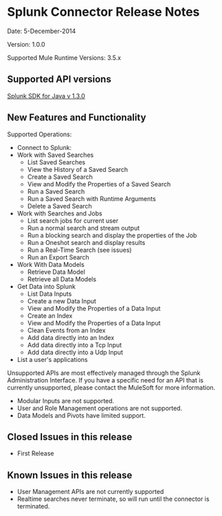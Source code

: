 Splunk Connector Release Notes
=====================================

Date: 5-December-2014

Version: 1.0.0

Supported Mule Runtime Versions: 3.5.x

Supported API versions
----------------------
[Splunk SDK for Java v 1.3.0](http://dev.splunk.com/view/java-sdk/SP-CAAAECN)


New Features and Functionality
------------------------------
Supported Operations:

* Connect to Splunk:
* Work with Saved Searches
  * List Saved Searches
  * View the History of a Saved Search
  * Create a Saved Search
  * View and Modify the Properties of a Saved Search
  * Run a Saved Search
  * Run a Saved Search with Runtime Arguments
  * Delete a Saved Search
* Work with Searches and Jobs
  * List search jobs for current user
  * Run a normal search and stream output
  * Run a blocking search and display the properties of the Job
  * Run a Oneshot search and display results
  * Run a Real-Time Search (see issues)
  * Run an Export Search
* Work With Data Models
  * Retrieve Data Model
  * Retrieve all Data Models
* Get Data into Splunk
  * List Data Inputs
  * Create a new Data Input
  * View and Modify the Properties of a Data Input
  * Create an Index
  * View and Modify the Properties of a Data Input
  * Clean Events from an Index
  * Add data directly into an Index
  * Add data directly into a Tcp Input
  * Add data directly into a Udp Input
* List a user's applications


Unsupported APIs are most effectively managed through the Splunk Administration Interface. If you have a specific need for an API that is currently unsupported, please contact the MuleSoft for more information.
* Modular Inputs are not supported.
* User and Role Management operations are not supported.
* Data Models and Pivots have limited support.


Closed Issues in this release
-----------------------------

* First Release

Known Issues in this release
----------------------------

* User Management APIs are not currently supported
* Realtime searches never terminate, so will run until the connector is terminated.